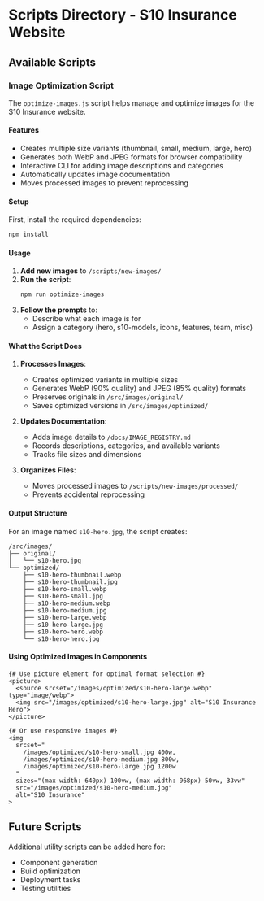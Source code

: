 # Scripts Directory - S10 Insurance Website

## Available Scripts

### Image Optimization Script

The `optimize-images.js` script helps manage and optimize images for the S10 Insurance website.

#### Features
- Creates multiple size variants (thumbnail, small, medium, large, hero)
- Generates both WebP and JPEG formats for browser compatibility
- Interactive CLI for adding image descriptions and categories
- Automatically updates image documentation
- Moves processed images to prevent reprocessing

#### Setup

First, install the required dependencies:
```bash
npm install
```

#### Usage

1. **Add new images** to `/scripts/new-images/`
2. **Run the script**:
   ```bash
   npm run optimize-images
   ```
3. **Follow the prompts** to:
   - Describe what each image is for
   - Assign a category (hero, s10-models, icons, features, team, misc)

#### What the Script Does

1. **Processes Images**:
   - Creates optimized variants in multiple sizes
   - Generates WebP (90% quality) and JPEG (85% quality) formats
   - Preserves originals in `/src/images/original/`
   - Saves optimized versions in `/src/images/optimized/`

2. **Updates Documentation**:
   - Adds image details to `/docs/IMAGE_REGISTRY.md`
   - Records descriptions, categories, and available variants
   - Tracks file sizes and dimensions

3. **Organizes Files**:
   - Moves processed images to `/scripts/new-images/processed/`
   - Prevents accidental reprocessing

#### Output Structure

For an image named `s10-hero.jpg`, the script creates:
```
/src/images/
├── original/
│   └── s10-hero.jpg
└── optimized/
    ├── s10-hero-thumbnail.webp
    ├── s10-hero-thumbnail.jpg
    ├── s10-hero-small.webp
    ├── s10-hero-small.jpg
    ├── s10-hero-medium.webp
    ├── s10-hero-medium.jpg
    ├── s10-hero-large.webp
    ├── s10-hero-large.jpg
    ├── s10-hero-hero.webp
    └── s10-hero-hero.jpg
```

#### Using Optimized Images in Components

```nunjucks
{# Use picture element for optimal format selection #}
<picture>
  <source srcset="/images/optimized/s10-hero-large.webp" type="image/webp">
  <img src="/images/optimized/s10-hero-large.jpg" alt="S10 Insurance Hero">
</picture>

{# Or use responsive images #}
<img 
  srcset="
    /images/optimized/s10-hero-small.jpg 400w,
    /images/optimized/s10-hero-medium.jpg 800w,
    /images/optimized/s10-hero-large.jpg 1200w
  "
  sizes="(max-width: 640px) 100vw, (max-width: 968px) 50vw, 33vw"
  src="/images/optimized/s10-hero-medium.jpg"
  alt="S10 Insurance"
>
```

## Future Scripts

Additional utility scripts can be added here for:
- Component generation
- Build optimization
- Deployment tasks
- Testing utilities
